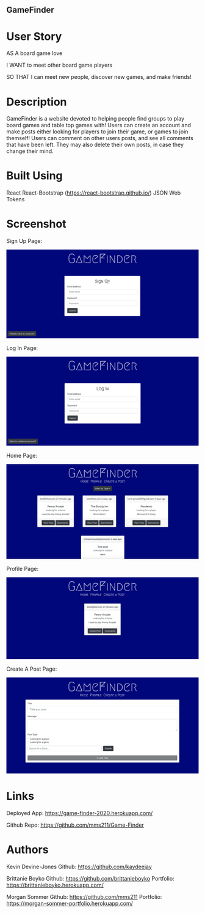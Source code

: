## GameFinder

# User Story

AS A board game love

I WANT to meet other board game players

SO THAT I can meet new people, discover new games, and make friends!

# Description

GameFinder is a website devoted to helping people find groups to play board games and table top games with! Users can create an account and make posts either looking for players to join their game, or games to join themself! Users can comment on other users posts, and see all comments that have been left. They may also delete their own posts, in case they change their mind.

# Built Using

React
React-Bootstrap (https://react-bootstrap.github.io/)
JSON Web Tokens

# Screenshot

Sign Up Page:

![Getting Started](./READMEpics/SignUp.png)

Log In Page:

![Getting Started](./READMEpics/LogIn.png)

Home Page:

![Getting Started](./READMEpics/Home.png)

Profile Page:

![Getting Started](./READMEpics/Profile.png)

Create A Post Page:

![Getting Started](./READMEpics/CreateAPost.png)

# Links

Deployed App:  https://game-finder-2020.herokuapp.com/

Github Repo:  https://github.com/mms211/Game-Finder

# Authors

Kevin Devine-Jones
Github: https://github.com/kaydeejay

Brittanie Boyko
Github: https://github.com/brittanieboyko
Portfolio: https://brittanieboyko.herokuapp.com/

Morgan Sommer
Github: https://github.com/mms211
Portfolio: https://morgan-sommer-portfolio.herokuapp.com/

